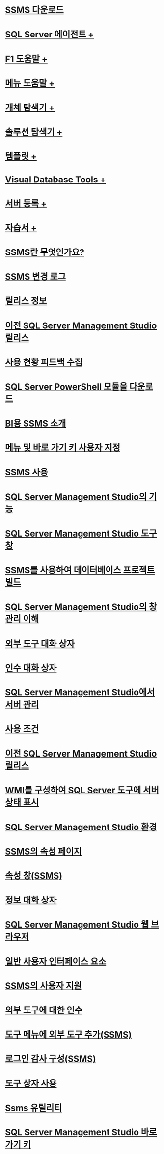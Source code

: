 # [SSMS 다운로드](download-sql-server-management-studio-ssms.md)

# [SQL Server 에이전트 +](../ssms/agent/sql-server-agent.md)
# [F1 도움말 +](../ssms/f1-help/f1-help-for-server-connections-sql-server-management-studio.md)
# [메뉴 도움말 +](../ssms/menu-help/sql-server-management-studio-menu-help.md)
# [개체 탐색기 +](../ssms/object/object-explorer.md)
# [솔루션 탐색기 +](../ssms/solution/solution-explorer.md)
# [템플릿 +](../ssms/template/template-explorer.md)
# [Visual Database Tools +](../ssms/visual-db-tools/visual-database-tools.md)
# [서버 등록 +](../ssms/register-servers/register-servers.md)
# [자습서 +](../ssms/tutorials/tutorial-sql-server-management-studio.md)

# [SSMS란 무엇인가요?](sql-server-management-studio-ssms.md)
# [SSMS 변경 로그](sql-server-management-studio-changelog-ssms.md)
# [릴리스 정보](sql-server-management-studio-release-notes.md)
# [이전 SQL Server Management Studio 릴리스](previous-sql-server-management-studio-releases.md)
# [사용 현황 피드백 수집](sql-server-management-studio-telemetry-ssms.md)
# [SQL Server PowerShell 모듈을 다운로드](download-sql-server-ps-module.md)

# [BI용 SSMS 소개](introduction-to-sql-server-management-studio-for-business-intelligence.md)
# [메뉴 및 바로 가기 키 사용자 지정](customize-menus-and-shortcut-keys.md)
# [SSMS 사용](use-sql-server-management-studio.md)
# [SQL Server Management Studio의 기능](features-in-sql-server-management-studio.md)
# [SQL Server Management Studio 도구 창](tool-windows-in-sql-server-management-studio.md)
# [SSMS를 사용하여 데이터베이스 프로젝트 빌드](build-database-projects-by-using-sql-server-management-studio.md)
# [SQL Server Management Studio의 창 관리 이해](understand-sql-server-management-studio-windows-management.md)
# [외부 도구 대화 상자](external-tools-dialog-box.md)

# [인수 대화 상자](arguments-dialog-box.md)
# [SQL Server Management Studio에서 서버 관리](administer-servers-with-sql-server-management-studio.md)
# [사용 조건](sql-server-management-studio-license-terms.md)
# [이전 SQL Server Management Studio 릴리스](previous-sql-server-management-studio-releases.md)
# [WMI를 구성하여 SQL Server 도구에 서버 상태 표시](configure-wmi-to-show-server-status-in-sql-server-tools.md)
# [SQL Server Management Studio 환경](the-sql-server-management-studio-environment.md)
# [SSMS의 속성 페이지](property-pages-in-sql-server-management-studio.md)
# [속성 창(SSMS)](properties-window-management-studio.md)

# [정보 대화 상자](about-dialog-box.md)
# [SQL Server Management Studio 웹 브라우저](sql-server-management-studio-web-browser.md)
# [일반 사용자 인터페이스 요소](general-user-interface-elements.md)

# [SSMS의 사용자 지원](user-assistance-in-sql-server-management-studio.md)
# [외부 도구에 대한 인수](use-of-sql-server-features-and-capabilities-wwi-oltp.md)
# [도구 메뉴에 외부 도구 추가(SSMS)](add-an-external-tool-to-the-tools-menu-sql-server-management-studio.md)
# [로그인 감사 구성(SSMS)](configure-login-auditing-sql-server-management-studio.md)
# [도구 상자 사용](use-the-toolbox.md)

# [Ssms 유틸리티](ssms-utility.md)  
# [SQL Server Management Studio 바로 가기 키](sql-server-management-studio-keyboard-shortcuts.md)  


